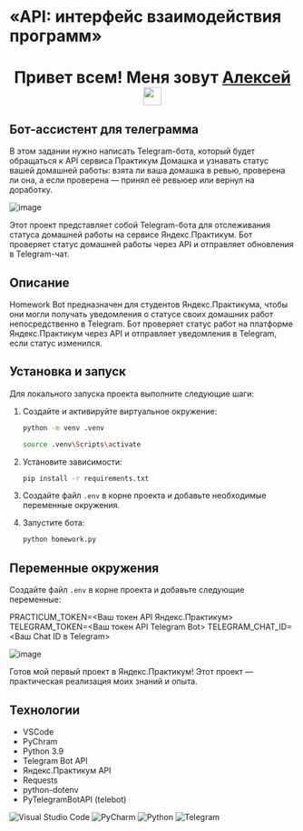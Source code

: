 # «API: интерфейс взаимодействия программ»

<h1 align="center">Привет всем! Меня зовут <a href="https://daniilshat.ru/" target="_blank">Алексей</a> 
<img src="https://github.com/blackcater/blackcater/raw/main/images/Hi.gif" height="32"/></h1>

## Бот-ассистент для телеграмма

В этом задании нужно написать Telegram-бота, который будет обращаться к API сервиса Практикум Домашка и узнавать статус вашей домашней работы: взята ли ваша домашка в ревью, проверена ли она, а если проверена — принял её ревьюер или вернул на доработку.

![image](https://github.com/AlexeyVodopyanov/homework_bot/assets/106692645/bea5b624-af0f-47e7-87f8-d6e436160bb1)

Этот проект представляет собой Telegram-бота для отслеживания статуса домашней работы на сервисе Яндекс.Практикум. Бот проверяет статус домашней работы через API и отправляет обновления в Telegram-чат.

## Описание

Homework Bot предназначен для студентов Яндекс.Практикума, чтобы они могли получать уведомления о статусе своих домашних работ непосредственно в Telegram. Бот проверяет статус работ на платформе Яндекс.Практикум через API и отправляет уведомления в Telegram, если статус изменился.

## Установка и запуск

Для локального запуска проекта выполните следующие шаги:

1. Создайте и активируйте виртуальное окружение:
    ```sh
    python -m venv .venv
    
    source .venv\Scripts\activate
    ```

2. Установите зависимости:
    ```sh
    pip install -r requirements.txt
    ```

3. Создайте файл `.env` в корне проекта и добавьте необходимые переменные окружения.

4. Запустите бота:
    ```sh
    python homework.py
    ```

## Переменные окружения

Создайте файл `.env` в корне проекта и добавьте следующие переменные:

PRACTICUM_TOKEN=<Ваш токен API Яндекс.Практикум>
TELEGRAM_TOKEN=<Ваш токен API Telegram Bot>
TELEGRAM_CHAT_ID=<Ваш Chat ID в Telegram>


![image](https://github.com/AlexeyVodopyanov/homework_bot/assets/106692645/a39d66db-97cd-4323-b7bf-914d2e8ae74b)


Готов мой первый проект в Яндекс.Практикум! Этот проект — практическая реализация моих знаний и опыта.

## Технологии

- VSCode
- PyChram
- Python 3.9
- Telegram Bot API
- Яндекс.Практикум API
- Requests
- python-dotenv
- PyTelegramBotAPI (telebot)

![Visual Studio Code](https://img.shields.io/badge/Visual%20Studio%20Code-0078d7.svg?style=for-the-badge&logo=visual-studio-code&logoColor=white)
![PyCharm](https://img.shields.io/badge/pycharm-143?style=for-the-badge&logo=pycharm&logoColor=black&color=black&labelColor=green)
![Python](https://img.shields.io/badge/python-3670A0?style=for-the-badge&logo=python&logoColor=ffdd54)
![Telegram](https://img.shields.io/badge/Telegram-2CA5E0?style=for-the-badge&logo=telegram&logoColor=white)
